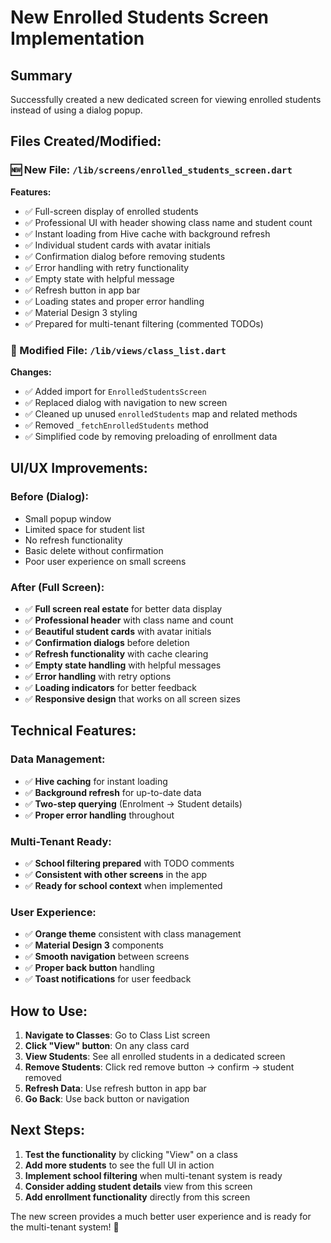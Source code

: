 # New Enrolled Students Screen Implementation

## Summary
Successfully created a new dedicated screen for viewing enrolled students instead of using a dialog popup.

## Files Created/Modified:

### 🆕 New File: `/lib/screens/enrolled_students_screen.dart`
**Features:**
- ✅ Full-screen display of enrolled students
- ✅ Professional UI with header showing class name and student count
- ✅ Instant loading from Hive cache with background refresh
- ✅ Individual student cards with avatar initials
- ✅ Confirmation dialog before removing students
- ✅ Error handling with retry functionality
- ✅ Empty state with helpful message
- ✅ Refresh button in app bar
- ✅ Loading states and proper error handling
- ✅ Material Design 3 styling
- ✅ Prepared for multi-tenant filtering (commented TODOs)

### 🔧 Modified File: `/lib/views/class_list.dart`
**Changes:**
- ✅ Added import for `EnrolledStudentsScreen`
- ✅ Replaced dialog with navigation to new screen
- ✅ Cleaned up unused `enrolledStudents` map and related methods
- ✅ Removed `_fetchEnrolledStudents` method
- ✅ Simplified code by removing preloading of enrollment data

## UI/UX Improvements:

### Before (Dialog):
- Small popup window
- Limited space for student list
- No refresh functionality
- Basic delete without confirmation
- Poor user experience on small screens

### After (Full Screen):
- ✅ **Full screen real estate** for better data display
- ✅ **Professional header** with class name and count
- ✅ **Beautiful student cards** with avatar initials
- ✅ **Confirmation dialogs** before deletion
- ✅ **Refresh functionality** with cache clearing
- ✅ **Empty state handling** with helpful messages
- ✅ **Error handling** with retry options
- ✅ **Loading indicators** for better feedback
- ✅ **Responsive design** that works on all screen sizes

## Technical Features:

### Data Management:
- ✅ **Hive caching** for instant loading
- ✅ **Background refresh** for up-to-date data
- ✅ **Two-step querying** (Enrolment → Student details)
- ✅ **Proper error handling** throughout

### Multi-Tenant Ready:
- ✅ **School filtering prepared** with TODO comments
- ✅ **Consistent with other screens** in the app
- ✅ **Ready for school context** when implemented

### User Experience:
- ✅ **Orange theme** consistent with class management
- ✅ **Material Design 3** components
- ✅ **Smooth navigation** between screens
- ✅ **Proper back button** handling
- ✅ **Toast notifications** for user feedback

## How to Use:

1. **Navigate to Classes**: Go to Class List screen
2. **Click "View" button**: On any class card
3. **View Students**: See all enrolled students in a dedicated screen
4. **Remove Students**: Click red remove button → confirm → student removed
5. **Refresh Data**: Use refresh button in app bar
6. **Go Back**: Use back button or navigation

## Next Steps:

1. **Test the functionality** by clicking "View" on a class
2. **Add more students** to see the full UI in action
3. **Implement school filtering** when multi-tenant system is ready
4. **Consider adding student details** view from this screen
5. **Add enrollment functionality** directly from this screen

The new screen provides a much better user experience and is ready for the multi-tenant system! 🚀